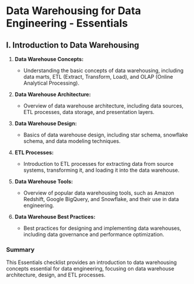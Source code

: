 # Data Warehousing for Data Engineering - Essentials

## I. Introduction to Data Warehousing

1. **Data Warehouse Concepts:** 
   - Understanding the basic concepts of data warehousing, including data marts, ETL (Extract, Transform, Load), and OLAP (Online Analytical Processing).

2. **Data Warehouse Architecture:** 
   - Overview of data warehouse architecture, including data sources, ETL processes, data storage, and presentation layers.

3. **Data Warehouse Design:** 
   - Basics of data warehouse design, including star schema, snowflake schema, and data modeling techniques.

4. **ETL Processes:** 
   - Introduction to ETL processes for extracting data from source systems, transforming it, and loading it into the data warehouse.

5. **Data Warehouse Tools:** 
   - Overview of popular data warehousing tools, such as Amazon Redshift, Google BigQuery, and Snowflake, and their use in data engineering.

6. **Data Warehouse Best Practices:** 
   - Best practices for designing and implementing data warehouses, including data governance and performance optimization.

### Summary

This Essentials checklist provides an introduction to data warehousing concepts essential for data engineering, focusing on data warehouse architecture, design, and ETL processes.
